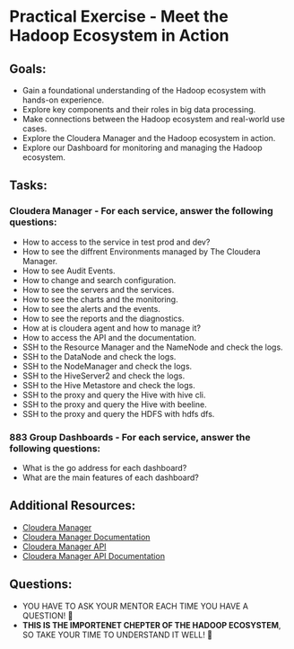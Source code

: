 # Practical Exercise - Meet the Hadoop Ecosystem in Action

## Goals:
- Gain a foundational understanding of the Hadoop ecosystem with hands-on experience.
- Explore key components and their roles in big data processing.
- Make connections between the Hadoop ecosystem and real-world use cases.
- Explore the Cloudera Manager and the Hadoop ecosystem in action.
- Explore our Dashboard for monitoring and managing the Hadoop ecosystem.

## Tasks:
### Cloudera Manager - For each service, answer the following questions:
- How to access to the service in test prod and dev?
- How to see the diffrent Environments managed by The Cloudera Manager.
- How to see Audit Events.    
- How to change and search configuration.
- How to see the servers and the services.
- How to see the charts and the monitoring.
- How to see the alerts and the events.
- How to see the reports and the diagnostics.
- How at is cloudera agent and how to manage it? 
- How to access the API and the documentation.
- SSH to the Resource Manager and the NameNode and check the logs.
- SSH to the DataNode and check the logs.
- SSH to the NodeManager and check the logs.
- SSH to the HiveServer2 and check the logs.
- SSH to the Hive Metastore and check the logs.
- SSH to the proxy and query the Hive with hive cli.
- SSH to the proxy and query the Hive with beeline.
- SSH to the proxy and query the HDFS with hdfs dfs.

### 883 Group Dashboards - For each service, answer the following questions:
- What is the go address for each dashboard?
- What are the main features of each dashboard?


## Additional Resources:
- [Cloudera Manager](https://www.cloudera.com/products/cloudera-manager.html)
- [Cloudera Manager Documentation](https://docs.cloudera.com/documentation/enterprise/6/6.3/topics/cm_ig_intro.html)
- [Cloudera Manager API](https://cloudera.github.io/cm_api/apidocs/v19/path__clusters_-clusterName-.html)
- [Cloudera Manager API Documentation](https://cloudera.github.io/cm_api/apidocs/v19/index.html)

## Questions:
- YOU HAVE TO ASK YOUR MENTOR EACH TIME YOU HAVE A QUESTION! :stop_sign:
- **THIS IS THE IMPORTENET CHEPTER OF THE HADOOP ECOSYSTEM**, SO TAKE YOUR TIME TO UNDERSTAND IT WELL! :key:
